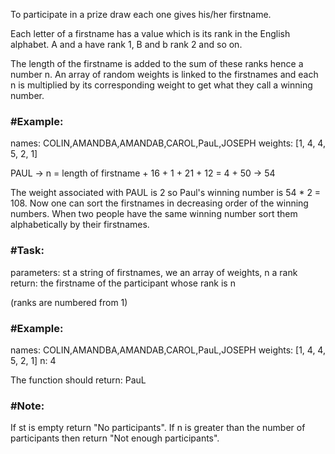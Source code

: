 To participate in a prize draw each one gives his/her firstname.

Each letter of a firstname has a value which is its rank in the English alphabet. A and a have rank 1, B and b rank 2 and so on. 

The length of the firstname is added to the sum of these ranks hence a number n. An array of random weights is linked to the firstnames and 
each n is multiplied by its corresponding weight to get what they call a winning number.

<h3>#Example:</h3>

names: COLIN,AMANDBA,AMANDAB,CAROL,PauL,JOSEPH
weights: [1, 4, 4, 5, 2, 1]

PAUL -> n = length of firstname + 16 + 1 + 21 + 12 = 4 + 50 -> 54

The weight associated with PAUL is 2 so Paul's winning number is 54 * 2 = 108.
Now one can sort the firstnames in decreasing order of the winning numbers. When two people have the same 
winning number sort them alphabetically by their firstnames.

<h3>#Task:</h3>
parameters: st a string of firstnames, we an array of weights, n a rank 
return: the firstname of the participant whose rank is n

(ranks are numbered from 1)

<h3>#Example:</h3>

names: COLIN,AMANDBA,AMANDAB,CAROL,PauL,JOSEPH
weights: [1, 4, 4, 5, 2, 1]
n: 4

The function should return: PauL

<h3>#Note:</h3>

If st is empty return "No participants".
If n is greater than the number of participants then return "Not enough participants".
